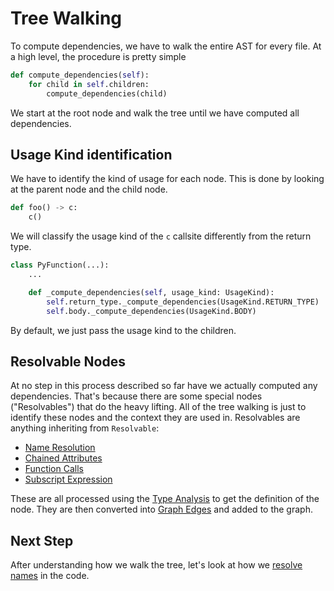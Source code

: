# Tree Walking

To compute dependencies, we have to walk the entire AST for every file.
At a high level, the procedure is pretty simple

```python
def compute_dependencies(self):
    for child in self.children:
        compute_dependencies(child)
```

We start at the root node and walk the tree until we have computed all dependencies.

## Usage Kind identification

We have to identify the kind of usage for each node. This is done by looking at the parent node and the child node.

```python
def foo() -> c:
    c()
```

We will classify the usage kind of the `c` callsite differently from the return type.

```python
class PyFunction(...):
    ...

    def _compute_dependencies(self, usage_kind: UsageKind):
        self.return_type._compute_dependencies(UsageKind.RETURN_TYPE)
        self.body._compute_dependencies(UsageKind.BODY)
```

By default, we just pass the usage kind to the children.

## Resolvable Nodes

At no step in this process described so far have we actually computed any dependencies. That's because there are some special nodes ("Resolvables") that do the heavy lifting. All of the tree walking is just to identify these nodes and the context they are used in. Resolvables are anything inheriting from `Resolvable`:

- [Name Resolution](./C.%20Name%20Resolution.md)
- [Chained Attributes](./D.%20Chained%20Attributes.md)
- [Function Calls](./E.%20Function%20Calls.md)
- [Subscript Expression](./G.%20Subscript%20Expression.md)

These are all processed using the [Type Analysis](./A.%20Type%20Analysis.md) to get the definition of the node. They are then converted into [Graph Edges](./H.%20Graph%20Edges.md) and added to the graph.

## Next Step

After understanding how we walk the tree, let's look at how we [resolve names](./C.%20Name%20Resolution.md) in the code.
